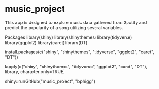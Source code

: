 # music_project

This app is designed to explore music data gathered from Spotify and predict the popularity of a song utilizing several variables.

Packages
library(shiny)
library(shinythemes)
library(tidyverse)
library(ggplot2)
library(caret)
library(DT)

install.packages(c("shiny", "shinythemes", "tidyverse", "ggplot2", "caret", "DT"))

lapply(c("shiny", "shinythemes", "tidyverse", "ggplot2", "caret", "DT"), library, character.only=TRUE)

shiny::runGitHub("music_project", "bphigg")
